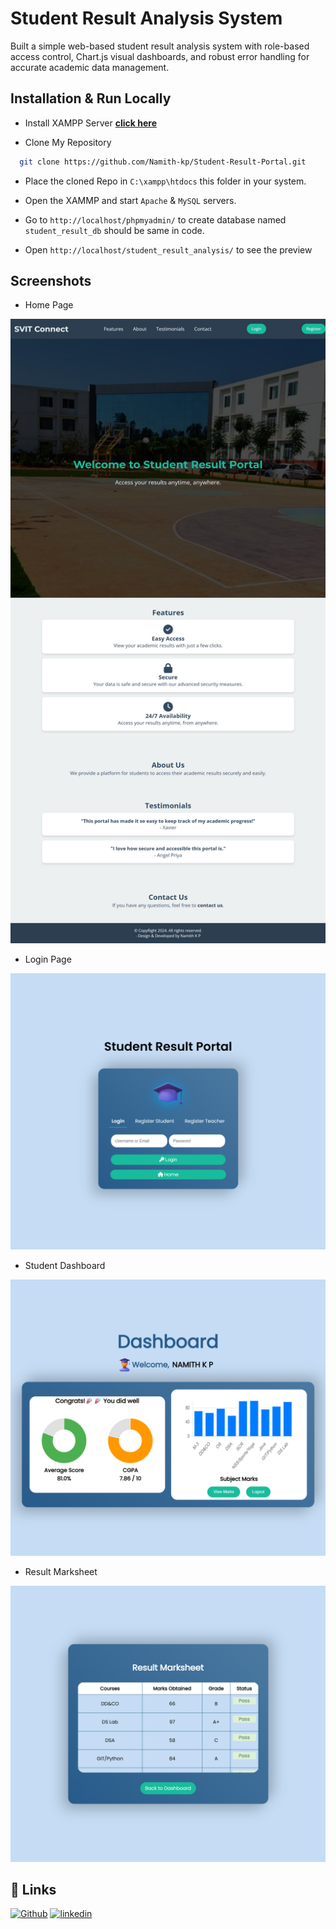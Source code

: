 
# Student Result Analysis System

Built a simple web-based student result analysis system with role-based access control, 
Chart.js visual dashboards, and robust error handling for accurate academic data 
management. 

## Installation & Run Locally

- Install XAMPP Server **[click here](https://www.apachefriends.org/download.html)**

- Clone My Repository

```bash
  git clone https://github.com/Namith-kp/Student-Result-Portal.git
```

- Place the cloned Repo in `C:\xampp\htdocs` this folder in your system.

- Open the XAMMP and start `Apache` & `MySQL` servers.

- Go to `http://localhost/phpmyadmin/` to create database named `student_result_db` should be same in code.

- Open `http://localhost/student_result_analysis/` to see the preview


    
## Screenshots
- Home Page
  
![App Screenshot](https://raw.githubusercontent.com/Namith-kp/Student-Result-Portal/main/assets/Homepage%20(2).png)

- Login Page
  
![App Screenshot](https://raw.githubusercontent.com/Namith-kp/Student-Result-Portal/main/assets/Loginpage.png)

- Student Dashboard
  
![App Screenshot](https://raw.githubusercontent.com/Namith-kp/Student-Result-Portal/main/assets/Dashboard.png)

- Result Marksheet
  
![App Screenshot](https://raw.githubusercontent.com/Namith-kp/Student-Result-Portal/main/assets/ResultMarksheet.png)

## 🔗 Links
[![Github](https://img.shields.io/badge/github-1DA1F2?style=for-the-badge&logo=github&logoColor=white)](https://github.com/Namith-kp)
[![linkedin](https://img.shields.io/badge/linkedin-0A66C2?style=for-the-badge&logo=linkedin&logoColor=white)](https://www.linkedin.com/in/namith-kp)
